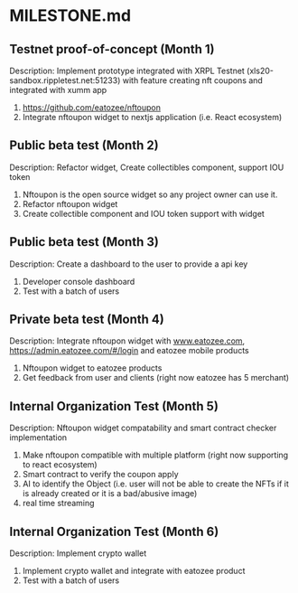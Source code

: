 # MILESTONE.md

## Testnet proof-of-concept (Month 1)

Description:
Implement prototype integrated with XRPL Testnet (xls20-sandbox.rippletest.net:51233) with feature creating nft coupons and integrated with xumm app

  1) https://github.com/eatozee/nftoupon
  2) Integrate nftoupon widget to nextjs application (i.e. React ecosystem)

## Public beta test (Month 2)

Description:
Refactor widget, Create collectibles component, support IOU token

1) Nftoupon is the open source widget so any project owner can use it.
2) Refactor nftoupon widget 
3) Create collectible component and IOU token support with widget

## Public beta test (Month 3)

Description:
Create a dashboard to the user to provide a api key

1) Developer console dashboard
2) Test with a batch of users

## Private beta test (Month 4)
Description:
Integrate nftoupon widget with www.eatozee.com, https://admin.eatozee.com/#/login and eatozee mobile products

1) Nftoupon widget to eatozee products
2) Get feedback from user and clients (right now eatozee has 5 merchant)


## Internal Organization Test (Month 5)

Description: 
Nftoupon widget compatability and smart contract checker implementation

1) Make nftoupon compatible with multiple platform (right now supporting to react ecosystem)
2) Smart contract to verify the coupon apply
3) AI to identify the Object (i.e. user will not be able to create the NFTs if it is already created or it is a bad/abusive image)
4) real time streaming

## Internal Organization Test (Month 6)

Description:
Implement crypto wallet

1) Implement crypto wallet and integrate with eatozee product
2) Test with a batch of users
